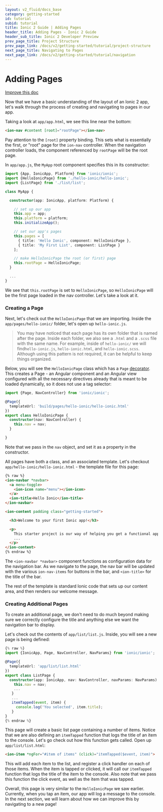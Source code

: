```yaml
---
layout: v2_fluid/docs_base
category: getting-started
id: tutorial
subid: tutorial
title: Ionic 2 Guide | Adding Pages
header_title: Adding Pages - Ionic 2 Guide
header_sub_title: Ionic 2 Developer Preview
prev_page_title: Project Structure
prev_page_link: /docs/v2/getting-started/tutorial/project-structure
next_page_title: Navigating to Pages
next_page_link: /docs/v2/getting-started/tutorial/navigation
---
```


<h1 class="title">Adding Pages</h1>

<a class="improve-v2-docs" href='https://github.com/driftyco/ionic-site/edit/master/docs/v2/getting-started/tutorial/adding-pages/index.md'>
  Improve this doc
</a>

Now that we have a basic understanding of the layout of an Ionic 2 app, let's walk through the process of
creating and navigating to pages in our app.

Taking a look at `app/app.html`, we see this line near the bottom:

```html
<ion-nav #content [root]="rootPage"></ion-nav>
```

Pay attention to the `[root]` property binding. This sets what is essentially the
first, or "root" page for the `ion-nav` controller. When the navigation controller loads, the component referenced by `rootPage` will be the root page.

In `app/app.js`, the `MyApp` root component specifies this in its constructor:

```ts
import {App, IonicApp, Platform} from 'ionic/ionic';
import {HelloIonicPage} from './hello-ionic/hello-ionic';
import {ListPage} from './list/list';

class MyApp {

  constructor(app: IonicApp, platform: Platform) {

    // set up our app
    this.app = app;
    this.platform = platform;
    this.initializeApp();

    // set our app's pages
    this.pages = [
      { title: 'Hello Ionic', component: HelloIonicPage },
      { title: 'My First List', component: ListPage }
    ];

    // make HelloIonicPage the root (or first) page
    this.rootPage = HelloIonicPage;
  }

  ...
}

```

We see that `this.rootPage` is set to `HelloIonicPage`, so `HelloIonicPage` will be the first page loaded in the nav controller. Let's take a look at it.

### Creating a Page

Next, let's check out the `HelloIonicPage` that we are importing. Inside the `app/pages/hello-ionic/` folder, let's open up `hello-ionic.js`.

> You may have noticed that each page has its own folder that is named after the page. Inside each folder, we also see a `.html` and a `.scss` file with the same name. For example, inside of `hello-ionic/` we will find`hello-ionic.js`, `hello-ionic.html`, and `hello-ionic.scss`. Although using this pattern is not required, it can be helpful to keep things organized.


Below, you will see the `HelloIonicPage` class which has a `Page` [decorator](../../../resources/what-is/#decorators). This creates a Page - an Angular component and an Angular view configured with all the necessary directives already that is meant to be loaded dynamically, so it does not use a tag selector:

```ts
import {Page, NavController} from 'ionic/ionic';

@Page({
  templateUrl: 'build/pages/hello-ionic/hello-ionic.html'
})
export class HelloIonicPage {
  constructor(nav: NavController) {
    this.nav = nav;
  }

}
```

Note that we pass in the `nav` object, and set it as a property in the constructor.

All pages have both a class, and an associated template. Let's checkout `app/hello-ionic/hello-ionic.html` - the template file for this page:

```html
{% raw %}
<ion-navbar *navbar>
  <a menu-toggle>
    <ion-icon name="menu"></ion-icon>
  </a>
  <ion-title>Hello Ionic</ion-title>
</ion-navbar>

<ion-content padding class="getting-started">

  <h3>Welcome to your first Ionic app!</h3>

  <p>
    This starter project is our way of helping you get a functional app running in record time.
    ...
  </p>
</ion-content>
{% endraw %}
```

The `<ion-navbar *navbar>` component functions as configuration
data for the navigation bar. As we navigate to the page, the nav bar will be updated with the
various `ion-nav-items` for buttons in the bar, and `<ion-title>` for the title of the bar.

The rest of the template is standard Ionic code that sets up our content area, and then
renders our welcome message.

### Creating Additional Pages

To create an additional page, we don't need to do much beyond making sure we correctly configure the title and anything else we want the navigation bar to display.

Let's check out the contents of `app/list/list.js`. Inside, you will see a new page is being defined:

```ts
{% raw %}
import {IonicApp, Page, NavController, NavParams} from 'ionic/ionic';

@Page({
  templateUrl: 'app/list/list.html'
})
export class ListPage {
  constructor(app: IonicApp, nav: NavController, navParams: NavParams) {
    this.nav = nav;
    ...
   }
   ...
   itemTapped(event, item) {
     console.log('You selected', item.title);
   }
}
{% endraw %}
```

This page will create a basic list page containing a number of items. Notice that we are also defining an `itemTapped` function that logs the title of an item to the console. Let's go check out how this function gets called. Open up `app/list/list.html`:

```html
<ion-item *ngFor="#item of items" (click)="itemTapped($event, item)">
```

This will add each item to the list, and register a click handler on each of those items. When the item is tapped or clicked, it will call our `itemTapped` function that logs the title of the item to the console. Also note that we pass this function the click event, as well as the item that was tapped.

Overall, this page is very similar to the `HelloIonicPage` we saw earlier. Currently, when you tap an item, our app will log a message to the console. In the next section, we will learn about how we can improve this by navigating to a new page!
